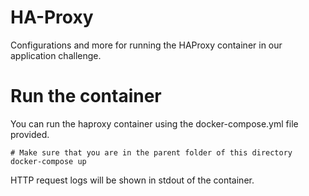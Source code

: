 # HA-Proxy

Configurations and more for running the HAProxy container in our application challenge.

# Run the container

You can run the haproxy container using the docker-compose.yml file provided.

```
# Make sure that you are in the parent folder of this directory
docker-compose up
```

HTTP request logs will be shown in stdout of the container.

